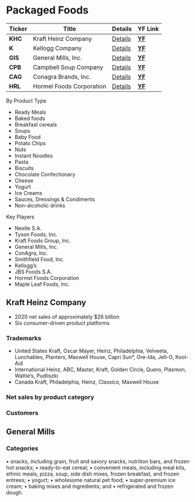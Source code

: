 # Packaged Foods

Ticker | Title | Details | YF Link
--- | --- | --- | ---
| **KHC** | Kraft Heinz Company | [Details](#Kraft-Heinz-Company) | **[YF](https://finance.yahoo.com/quote/KHC)** |
| **K** | Kellogg Company | [Details](#Kellogg-Company) | **[YF](https://finance.yahoo.com/quote/K)** |
| **GIS** | General Mills, Inc.  | [Details](#General-Mills) | **[YF](https://finance.yahoo.com/quote/GIS)** |
| **CPB** | Campbell Soup Company | [Details](#Campbell-Soup-Company) | **[YF](https://finance.yahoo.com/quote/CPB)** |
| **CAG** | Conagra Brands, Inc. | [Details](#Conagra-Brands) | **[YF](https://finance.yahoo.com/quote/CAG)** |
| **HRL** | Hormel Foods Corporation | [Details](#Hormel-Foods-Corporation) | **[YF](https://finance.yahoo.com/quote/HRL)** |

By Product Type
- Ready Meals
- Baked foods
- Breakfast cereals
- Soups
- Baby Food
- Potato Chips
- Nuts
- Instant Noodles  
- Pasta
- Biscuits
- Chocolate Confectionary  
- Cheese
- Yogurt
- Ice Creams
- Sauces, Dressings & Condiments
- Non-alcoholic drinks

Key Players
- Nestle S.A.
- Tyson Foods, Inc.
- Kraft Foods Group, Inc.
- General Mills, Inc.
- ConAgra, Inc.
- Smithfield Food, Inc.
- Kellogg’s
- JBS Foods S.A.
- Hormel Foods Corporation
- Maple Leaf Foods, Inc.

## Kraft Heinz Company
- 2020 net sales of approximately $26 billion
- Six consumer-driven product platforms

### Trademarks
- United States Kraft, Oscar Mayer, Heinz, Philadelphia, Velveeta, Lunchables, Planters, Maxwell House, Capri Sun*, Ore-Ida, Jell-O, Kool-Aid
- International Heinz, ABC, Master, Kraft, Golden Circle, Quero, Plasmon, Wattie’s, Pudliszki
- Canada Kraft, Philadelphia, Heinz, Classico, Maxwell House

### Net sales by product category


### Customers

## General Mills
### Categories
• snacks, including grain, fruit and savory snacks, nutrition bars, and frozen hot snacks;
• ready-to-eat cereal;
• convenient meals, including meal kits, ethnic meals, pizza, soup, side dish mixes, frozen breakfast, and frozen entrees;
• yogurt;
• wholesome natural pet food; 
• super-premium ice cream;
• baking mixes and ingredients; and
• refrigerated and frozen dough. 
